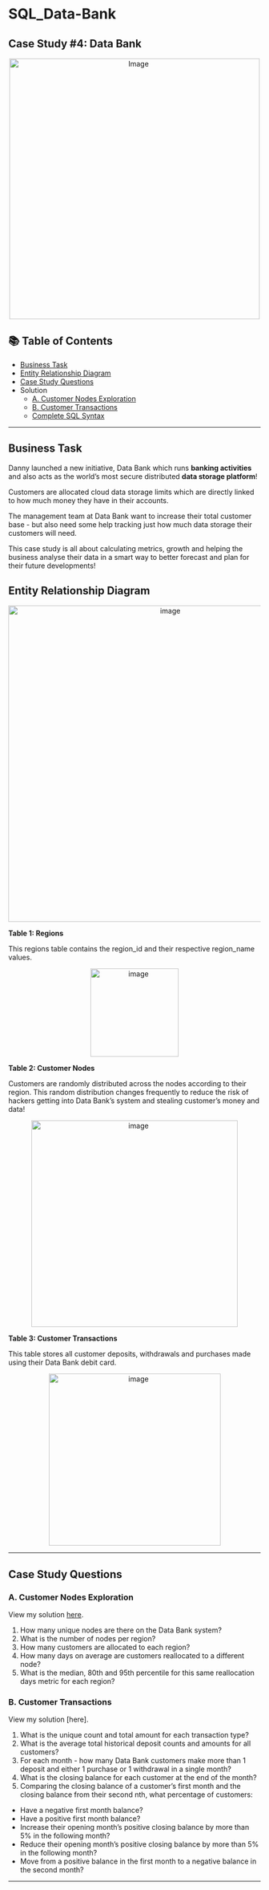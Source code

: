 # SQL_Data-Bank
## Case Study #4: Data Bank
<p align="center">
<img src="https://user-images.githubusercontent.com/81607668/130343294-a8dcceb7-b6c3-4006-8ad2-fab2f6905258.png" alt="Image" width="500" height="520">

## 📚 Table of Contents
- [Business Task](#business-task)
- [Entity Relationship Diagram](#entity-relationship-diagram)
- [Case Study Questions](#case-study-questions)
- Solution
  - [A. Customer Nodes Exploration]()
  - [B. Customer Transactions]()
  - [Complete SQL Syntax]()

***

## Business Task
Danny launched a new initiative, Data Bank which runs **banking activities** and also acts as the world’s most secure distributed **data storage platform**!

Customers are allocated cloud data storage limits which are directly linked to how much money they have in their accounts. 

The management team at Data Bank want to increase their total customer base - but also need some help tracking just how much data storage their customers will need.

This case study is all about calculating metrics, growth and helping the business analyse their data in a smart way to better forecast and plan for their future developments!

## Entity Relationship Diagram
<p align="center">
<img width="631" alt="image" src="https://user-images.githubusercontent.com/81607668/130343339-8c9ff915-c88c-4942-9175-9999da78542c.png">

**Table 1: Regions**

This regions table contains the region_id and their respective region_name values.
<p align="center">
<img width="176" alt="image" src="https://user-images.githubusercontent.com/81607668/130551759-28cb434f-5cae-4832-a35f-0e2ce14c8811.png">

**Table 2: Customer Nodes**

Customers are randomly distributed across the nodes according to their region. This random distribution changes frequently to reduce the risk of hackers getting into Data Bank’s system and stealing customer’s money and data!
<p align="center">
<img width="412" alt="image" src="https://user-images.githubusercontent.com/81607668/130551806-90a22446-4133-45b5-927c-b5dd918f1fa5.png">

**Table 3: Customer Transactions**

This table stores all customer deposits, withdrawals and purchases made using their Data Bank debit card.
<p align="center">
<img width="343" alt="image" src="https://user-images.githubusercontent.com/81607668/130551879-2d6dfc1f-bb74-4ef0-aed6-42c831281760.png">

***

## Case Study Questions

### A. Customer Nodes Exploration

View my solution [here](https://github.com/Ngan7699/SQL_Data-Bank/blob/main/A.%20Customer%20Nodes%20Exploration.md).

1. How many unique nodes are there on the Data Bank system?
2. What is the number of nodes per region?
3. How many customers are allocated to each region?
4. How many days on average are customers reallocated to a different node?
5. What is the median, 80th and 95th percentile for this same reallocation days metric for each region?

### B. Customer Transactions

View my solution [here].
  
1. What is the unique count and total amount for each transaction type?
2. What is the average total historical deposit counts and amounts for all customers?
3. For each month - how many Data Bank customers make more than 1 deposit and either 1 purchase or 1 withdrawal in a single month?
4. What is the closing balance for each customer at the end of the month?
5. Comparing the closing balance of a customer’s first month and the closing balance from their second nth, what percentage of customers:
  - Have a negative first month balance?
  - Have a positive first month balance?
  - Increase their opening month’s positive closing balance by more than 5% in the following month?
  - Reduce their opening month’s positive closing balance by more than 5% in the following month?
  - Move from a positive balance in the first month to a negative balance in the second month?
  
***
